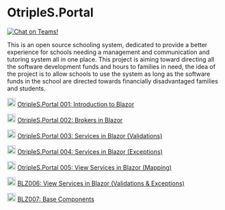 # OtripleS.Portal

[<img src="https://img.shields.io/badge/chat-Teams-blueviolet" alt="Chat on Teams!">](https://teams.microsoft.com/join/nh8zj7qeaf3q)

This is an open source schooling system, dedicated to provide a better experience for schools needing a management and communication and tutoring system all in one place.
This project is aiming toward directing all the software development funds and hours to families in need, the idea of the project is to allow schools to use the system as long as the software funds in the school are directed towards financially disadvantaged families and students.



<img width=20 src="https://www.searchmarketingaustralia.com.au/wp-content/uploads/2017/10/original_images_YouTube.png" /> [OtripleS.Portal 001: Introduction to Blazor](https://www.youtube.com/watch?v=aq28Bw9vzgU)

<img width=20 src="https://www.searchmarketingaustralia.com.au/wp-content/uploads/2017/10/original_images_YouTube.png" /> [OtripleS.Portal 002: Brokers in Blazor](https://www.youtube.com/watch?v=yXKS3N_5drk)

<img width=20 src="https://www.searchmarketingaustralia.com.au/wp-content/uploads/2017/10/original_images_YouTube.png" /> [OtripleS.Portal 003: Services in Blazor (Validations)](https://www.youtube.com/watch?v=YYqheVfaNIU)

<img width=20 src="https://www.searchmarketingaustralia.com.au/wp-content/uploads/2017/10/original_images_YouTube.png" /> [OtripleS.Portal 004: Services in Blazor (Exceptions)](https://www.youtube.com/watch?v=JGj5iyOT1SI)

<img width=20 src="https://www.searchmarketingaustralia.com.au/wp-content/uploads/2017/10/original_images_YouTube.png" /> [OtripleS.Portal 005: View Services in Blazor (Mapping)](https://www.youtube.com/watch?v=41lNLxIljhE)


<img width=20 src="https://www.searchmarketingaustralia.com.au/wp-content/uploads/2017/10/original_images_YouTube.png" /> [BLZ006: View Services in Blazor (Validations & Exceptions)](https://www.youtube.com/watch?v=YlqTLtqh--4)

<img width=20 src="https://www.searchmarketingaustralia.com.au/wp-content/uploads/2017/10/original_images_YouTube.png" /> [BLZ007: Base Components](https://www.youtube.com/watch?v=qI1vIuGb9lo)
